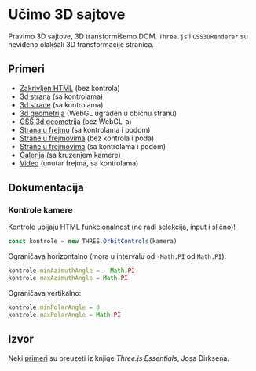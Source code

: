 # Učimo 3D sajtove

Pravimo 3D sajtove, 3D transformišemo DOM. `Three.js` i `CSS3DRenderer` su neviđeno olakšali 3D transformacije stranica.

## Primeri

- [Zakrivljen HTML](http://skolakoda.org/ucimo-3d-sajtove/10-zakrivljen-html/) (bez kontrola)
- [3d strana](http://skolakoda.org/ucimo-3d-sajtove/15-3d-strana/) (sa kontrolama)
- [3d strane](http://skolakoda.org/ucimo-3d-sajtove/18-3d-strane/) (sa kontrolama)
- [3d geometrija](http://skolakoda.org/ucimo-3d-sajtove/20-3d-geometrija/) (WebGL ugrađen u običnu stranu)
- [CSS 3d geometrija](http://skolakoda.org/ucimo-3d-sajtove/25-css-geometrija) (bez WebGL-a)
- [Strana u frejmu](http://skolakoda.org/ucimo-3d-sajtove/30-frejm/) (sa kontrolama i podom)
- [Strane u frejmovima](http://skolakoda.org/ucimo-3d-sajtove/35-frejmovi/) (bez kontrola i poda)
- [Strane u frejmovima](http://skolakoda.org/ucimo-3d-sajtove/38-frejmovi-pod/) (sa kontrolama i podom)
- [Galerija](http://skolakoda.org/ucimo-3d-sajtove/40-galerija/) (sa kruzenjem kamere)
- [Video](http://skolakoda.org/ucimo-3d-sajtove/50-video/) (unutar frejma, sa kontrolama)

## Dokumentacija

### Kontrole kamere

Kontrole ubijaju HTML funkcionalnost (ne radi selekcija, input i slično)!

```js
const kontrole = new THREE.OrbitControls(kamera)
```

Ograničava horizontalno (mora u intervalu od `-Math.PI` od `Math.PI`):

```js
kontrole.minAzimuthAngle = - Math.PI
kontrole.maxAzimuthAngle = Math.PI
```

Ograničava vertikalno:

```js
kontrole.minPolarAngle = 0
kontrole.maxPolarAngle = Math.PI
```

## Izvor

Neki [primeri](https://github.com/josdirksen/essential-threejs) su preuzeti iz knjige *Three.js Essentials*, Josa Dirksena.
